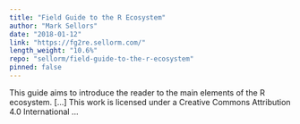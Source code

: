 ```yaml
---
title: "Field Guide to the R Ecosystem"
author: "Mark Sellors"
date: "2018-01-12"
link: "https://fg2re.sellorm.com/"
length_weight: "10.6%"
repo: "sellorm/field-guide-to-the-r-ecosystem"
pinned: false
---
```


This guide aims to introduce the reader to the main elements of the R ecosystem. [...] This work is licensed under a Creative Commons Attribution 4.0 International ...
